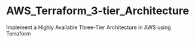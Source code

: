 # AWS_Terraform_3-tier_Architecture
Implement a Highly Available Three-Tier Architecture in AWS using Terraform
